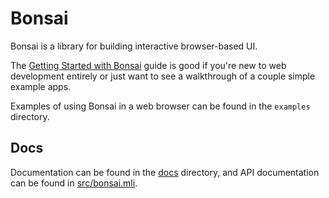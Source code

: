 # Bonsai


Bonsai is a library for building interactive browser-based UI.

The [Getting Started with Bonsai](./docs/getting_started/index.md)
guide is good if you're new to web development entirely or just want to see a
walkthrough of a couple simple example apps.

Examples of using Bonsai in a web browser can be found in the `examples`
directory.

## Docs

Documentation can be found in the [docs](./docs) directory, and API documentation
can be found in [src/bonsai.mli](./src/bonsai.mli).
